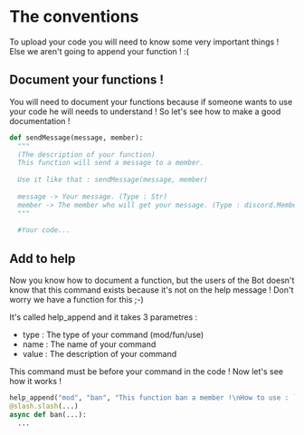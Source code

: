 # The conventions

To upload your code you will need to know some very important things ! Else we aren't going to append your function ! :(

## Document your functions !

You will need to document your functions because if someone wants to use your code he will needs to understand ! So let's see how to make a good documentation !

```python
def sendMessage(message, member):
  """
  (The description of your function)
  This function will send a message to a member.
  
  Use it like that : sendMessage(message, member)
  
  message -> Your message. (Type : Str)
  member -> The member who will get your message. (Type : discord.Member)
  """
  
  #Your code...
```

## Add to help

Now you know how to document a function, but the users of the Bot doesn't know that this command exists because it's not on the help message ! Don't worry we have a function for this ;-)

It's called help_append and it takes 3 parametres :
- type : The type of your command (mod/fun/use)
- name : The name of your command
- value : The description of your command

This command must be before your command in the code ! Now let's see how it works !

```python
help_append("mod", "ban", "This function ban a member !\nHow to use : `/ban <member> (reason)`\nRequired Permission : Ban Members")
@slash.slash(...)
async def ban(...):
  ...
  
```
